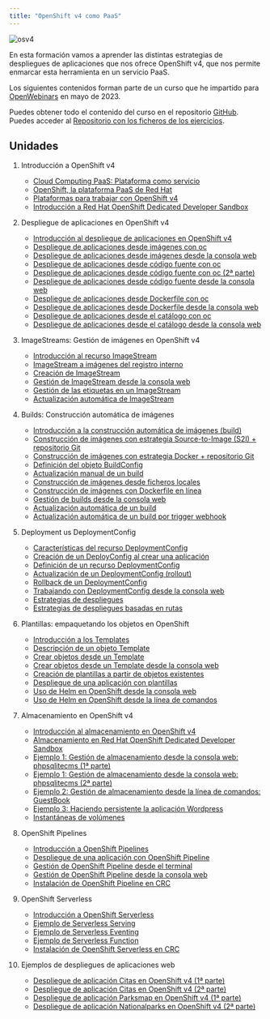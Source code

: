 ```yaml
---
title: "OpenShift v4 como PaaS"
---
```


![osv4](https://www.josedomingo.org/pledin/assets/wp-content/uploads/2023/05/openshift.png)


En esta formación vamos a aprender las distintas estrategias de despliegues de aplicaciones que nos ofrece OpenShift v4, que nos permite enmarcar esta herramienta en un servicio PaaS.

Los siguientes contenidos forman parte de un curso que he impartido para [OpenWebinars](https://openwebinars.net/cursos/openshift-v4-paas/) en mayo de 2023.

Puedes obtener todo el contenido del curso en el repositorio [GitHub](https://github.com/josedom24/curso_openshift_v4/blob/main/curso2/README.md). Puedes acceder al [Repositorio con los ficheros de los ejercicios](https://github.com/josedom24/ficheros_osv4_curso2).


## Unidades

1. Introducción a OpenShift v4
	* [Cloud Computing PaaS: Plataforma como servicio](modulo01/paas.html)
	* [OpenShift, la plataforma PaaS de Red Hat](modulo01/openshift.html)
	* [Plataformas para trabajar con OpenShift v4](modulo01/plataformas.html)
	* [Introducción a  Red Hat OpenShift Dedicated Developer Sandbox](modulo01/sandbox.html)

2. Despliegue de aplicaciones en OpenShift v4
	* [Introducción al despliegue de aplicaciones en OpenShift v4](modulo02/introduccion.html)
	* [Despliegue de aplicaciones desde imágenes con oc](modulo02/imagen.html)
	* [Despliegue de aplicaciones desde imágenes desde la consola web](modulo02/imagen_web.html)
	* [Despliegue de aplicaciones desde código fuente con oc](modulo02/codigo.html)	
	* [Despliegue de aplicaciones desde código fuente con oc (2ª parte)](modulo02/codigo2.html)
	* [Despliegue de aplicaciones desde código fuente desde la consola web](modulo02/codigo_web.html)
	* [Despliegue de aplicaciones desde Dockerfile con oc](modulo02/docker.html)
	* [Despliegue de aplicaciones desde Dockerfile desde la consola web](modulo02/docker_web.html)
	* [Despliegue de aplicaciones desde el catálogo con oc](modulo02/catalogo.html)
	* [Despliegue de aplicaciones desde el catálogo desde la consola web](modulo02/catalogo_web.html)

3. ImageStreams: Gestión de imágenes en OpenShift v4
	* [Introducción al recurso ImageStream](modulo03/introduccion.html)
	* [ImageStream a imágenes del registro interno](modulo03/registro_interno.html)
	* [Creación de ImageStream](modulo03/crear_is.html)
	* [Gestión de ImageStream desde la consola web](modulo03/is_web.html)
	* [Gestión de las etiquetas en un ImageStream](modulo03/etiquetas.html)
	* [Actualización automática de ImageStream](modulo03/update.html)

4. Builds: Construcción automática de imágenes
	* [Introducción a la construcción automática de imágenes (build)](modulo04/build.html)
	* [Construcción de imágenes con estrategia Source-to-Image (S2I) + repositorio Git](modulo04/s2i.html)
	* [Construcción de imágenes con estrategia Docker + repositorio Git](modulo04/docker.html)
	* [Definición del objeto BuildConfig](modulo04/buildconfig.html)
	* [Actualización manual de un build](modulo04/actualizacion.html)
	* [Construcción de imágenes desde ficheros locales](modulo04/binary.html)
	* [Construcción de imágenes con Dockerfile en línea](modulo04/dockerfile_inline.html)
	* [Gestión de builds desde la consola web](modulo04/build_web.html)
	* [Actualización automática de un build](modulo04/imagechange.html)
	* [Actualización automática de un build por trigger webhook](modulo04/webhook.html)

5. Deployment us DeploymentConfig
	* [Características del recurso DeploymentConfig](modulo05/dc.html)
	* [Creación de un DeployConfig al crear una aplicación](modulo05/newdc.html)
	* [Definición de un recurso DeploymentConfig](modulo05/deploymentconfig.html)
	* [Actualización de un DeploymentConfig (rollout)](modulo05/rollout.html)
	* [Rollback de un DeploymentConfig](modulo05/rollback.html)
	* [Trabajando con DeploymentConfig desde la consola web](modulo05/dc_web.html)
	* [Estrategias de despliegues](modulo05/estretegias.html)
	* [Estrategias de despliegues basadas en rutas](modulo05/estrategias_rutas.html)

6. Plantillas: empaquetando los objetos en OpenShift
	* [Introducción a los Templates](modulo06/template.html)
	* [Descripción de un objeto Template](modulo06/descripcion.html)
	* [Crear objetos desde un Template](modulo06/crear_template.html)
	* [Crear objetos desde un Template desde la consola web](modulo06/template_web.html)
	* [Creación de plantillas a partir de objetos existentes](modulo06/crear_template2.html)
	* [Despliegue de una aplicación con plantillas](modulo06/php-template.html)
	* [Uso de Helm en OpenShift desde la consola web](modulo06/helm-web.html)
	* [Uso de Helm en OpenShift desde la línea de comandos](modulo06/helm-cli.html)

7. Almacenamiento en OpenShift v4
	* [Introducción al almacenamiento en OpenShift v4](modulo07/almacenamiento.html)
	* [Almacenamiento en Red Hat OpenShift Dedicated Developer Sandbox](modulo07/almacenamiento_sandbox.html)
	* [Ejemplo 1: Gestión de almacenamiento desde la consola web: phpsqlitecms (1ª parte)](modulo07/phpsqlitecms.html)
	* [Ejemplo 1: Gestión de almacenamiento desde la consola web: phpsqlitecms (2ª parte)](modulo07/phpsqlitecms2.html)
	* [Ejemplo 2: Gestión de almacenamiento desde la línea de comandos: GuestBook](modulo07/guestbook.html)
	* [Ejemplo 3: Haciendo persistente la aplicación Wordpress](modulo07/wordpress.html)
	* [Instantáneas de volúmenes](modulo07/snapshot.html)

8. OpenShift Pipelines
	
	* [Introducción a OpenShift Pipelines](modulo08/introduccion_pipeline.html)
	* [Despliegue de una aplicación con OpenShift Pipeline](modulo08/pipeline.html)
	* [Gestión de OpenShift Pipeline desde el terminal](modulo08/pipeline_terminal.html)
	* [Gestión de OpenShift Pipeline desde la consola web](modulo08/pipeline_web.html)
	* [Instalación de OpenShift Pipeline en CRC](modulo08/operador.html)

9. OpenShift Serverless

	* [Introducción a OpenShift Serverless](modulo09/serverless.html)
	* [Ejemplo de Serverless Serving](modulo09/serving.html)
	* [Ejemplo de Serverless Eventing](modulo09/eventing.html)
	* [Ejemplo de Serverless Function](modulo09/function.html)
	* [Instalación de OpenShift Serverless en CRC](modulo09/operador.html)

10. Ejemplos de despliegues de aplicaciones web
	* [Despliegue de aplicación Citas en OpenShift v4 (1ª parte)](modulo10/citas.html)
	* [Despliegue de aplicación Citas en OpenShift v4 (2ª parte)](modulo10/citas2.html)
	* [Despliegue de aplicación Parksmap en OpenShift v4 (1ª parte)](modulo10/parksmap.html)
	* [Despliegue de aplicación Nationalparks en OpenShift v4 (2ª parte)](modulo10/parksmap2.html)
	